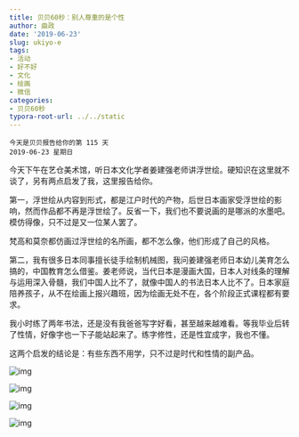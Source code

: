 ```yaml
---
title: 贝贝60秒：别人尊重的是个性
author: 曲政
date: '2019-06-23'
slug: ukiyo-e
tags:
- 活动
- 好不好
- 文化
- 绘画
- 微信
categories:
- 贝贝60秒
typora-root-url: ../../static
---
```


```
今天是贝贝报告给你的第 115 天
2019-06-23 星期日
```

今天下午在艺仓美术馆，听日本文化学者姜建强老师讲浮世绘。硬知识在这里就不谈了，另有两点启发了我，这里报告给你。

第一，浮世绘从内容到形式，都是江户时代的产物，后世日本画家受浮世绘的影响，然而作品都不再是浮世绘了。反省一下，我们也不要说画的是哪派的水墨吧。模仿得像，只不过是又一位某人罢了。

梵高和莫奈都仿画过浮世绘的名所画，都不怎么像，他们形成了自己的风格。

第二，我有很多日本同事擅长徒手绘制机械图，我问姜建强老师日本幼儿美育怎么搞的，中国教育怎么借鉴。姜老师说，当代日本是漫画大国，日本人对线条的理解与运用深入骨髓，我们中国人比不了，就像中国人的书法日本人比不了。日本家庭陪养孩子，从不在绘画上报兴趣班，因为绘画无处不在，各个阶段正式课程都有要求。

我小时练了两年书法，还是没有我爸爸写字好看，甚至越来越难看。等我毕业后转了性情，好像字也一下子能站起来了。练字修性，还是性宜成字，我也不懂。

这两个启发的结论是：有些东西不用学，只不过是时代和性情的副产品。

![img](/images/2019-06-23-%E8%B4%9D%E8%B4%9D60%E7%A7%92%EF%BC%9A%E5%88%AB%E4%BA%BA%E5%B0%8A%E9%87%8D%E7%9A%84%E6%98%AF%E4%B8%AA%E6%80%A7/640-20200416114616563.jpeg)

![img](/images/2019-06-23-%E8%B4%9D%E8%B4%9D60%E7%A7%92%EF%BC%9A%E5%88%AB%E4%BA%BA%E5%B0%8A%E9%87%8D%E7%9A%84%E6%98%AF%E4%B8%AA%E6%80%A7/640-20200416114616646.jpeg)

![img](/images/2019-06-23-%E8%B4%9D%E8%B4%9D60%E7%A7%92%EF%BC%9A%E5%88%AB%E4%BA%BA%E5%B0%8A%E9%87%8D%E7%9A%84%E6%98%AF%E4%B8%AA%E6%80%A7/640-20200416114616636.jpeg)

![img](/images/2019-06-23-%E8%B4%9D%E8%B4%9D60%E7%A7%92%EF%BC%9A%E5%88%AB%E4%BA%BA%E5%B0%8A%E9%87%8D%E7%9A%84%E6%98%AF%E4%B8%AA%E6%80%A7/640-20200416114616599.jpeg)



